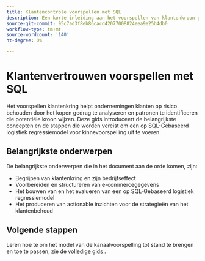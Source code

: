 ```yaml
---
title: Klantencontrole voorspellen met SQL
description: Een korte inleiding aan het voorspellen van klantenkroon gebruikend op SQL-Gebaseerde logistieke regressie. Leer over gegevensvoorbereiding, modelbouw, en evaluatie om klantenbehoudstrategieën te optimaliseren. Dit placeholder document leidt u aan een uitvoeriger middel in een andere plaats.
source-git-commit: 95c7ad3f8eb86cacd42077008824eea9e25b4db0
workflow-type: tm+mt
source-wordcount: '140'
ht-degree: 0%

---
```


# Klantenvertrouwen voorspellen met SQL

Het voorspellen klantenkring helpt ondernemingen klanten op risico behouden door het kopen gedrag te analyseren en patronen te identificeren die potentiële kroon wijzen. Deze gids introduceert de belangrijkste concepten en de stappen die worden vereist om een op SQL-Gebaseerd logistiek regressiemodel voor kinnevoorspelling uit te voeren.

## Belangrijkste onderwerpen

De belangrijkste onderwerpen die in het document aan de orde komen, zijn:

- Begrijpen van klantenkring en zijn bedrijfseffect
- Voorbereiden en structureren van e-commercegegevens
- Het bouwen van en het evalueren van een op SQL-Gebaseerd logistiek regressiemodel
- Het produceren van actionable inzichten voor de strategieën van het klantenbehoud

## Volgende stappen

Leren hoe te om het model van de kanaalvoorspelling tot stand te brengen en toe te passen, zie de [ volledige gids ](../advanced-statistics/examples/predict-customer-churn.md).
